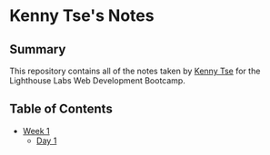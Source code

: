 # Kenny Tse's Notes

## Summary 

This repository contains all of the notes taken by [Kenny Tse](https://github.com/kenny-tse) for the Lighthouse Labs Web Development Bootcamp.

## Table of Contents

* [Week 1](/Week_1)
  * [Day 1](/Week_1/Day_1)